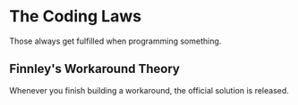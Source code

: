 # The Coding Laws
Those always get fulfilled when programming something.

## Finnley's Workaround Theory
Whenever you finish building a workaround, the official solution is released.
